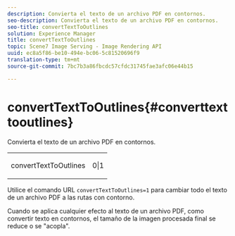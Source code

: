 ```yaml
---
description: Convierta el texto de un archivo PDF en contornos.
seo-description: Convierta el texto de un archivo PDF en contornos.
seo-title: convertTextToOutlines
solution: Experience Manager
title: convertTextToOutlines
topic: Scene7 Image Serving - Image Rendering API
uuid: ec8a5f86-be10-494e-bc06-5c81520696f9
translation-type: tm+mt
source-git-commit: 7bc7b3a86fbcdc57cfdc31745fae3afc06e44b15

---
```



# convertTextToOutlines{#converttexttooutlines}

Convierta el texto de un archivo PDF en contornos.

<table id="simpletable_FDE0D8786BC747AF87A336452500E695"> 
 <tr class="strow"> 
  <td class="stentry"> <p><span class="codeph"> convertTextToOutlines</span> </p> </td> 
  <td class="stentry"> <p>0|1 </p></td> 
 </tr> 
</table>

Utilice el comando URL `convertTextToOutlines=1` para cambiar todo el texto de un archivo PDF a las rutas con contorno.

Cuando se aplica cualquier efecto al texto de un archivo PDF, como convertir texto en contornos, el tamaño de la imagen procesada final se reduce o se &quot;acopla&quot;.
